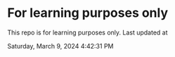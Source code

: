 # For learning purposes only
This repo is for learning purposes only.
Last updated at

Saturday, March 9, 2024 4:42:31 PM

